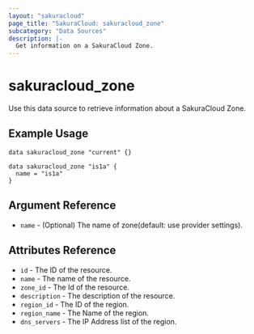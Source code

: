 ```yaml
---
layout: "sakuracloud"
page_title: "SakuraCloud: sakuracloud_zone"
subcategory: "Data Sources"
description: |-
  Get information on a SakuraCloud Zone.
---
```


# sakuracloud\_zone

Use this data source to retrieve information about a SakuraCloud Zone.

## Example Usage

```hcl
data sakuracloud_zone "current" {}

data sakuracloud_zone "is1a" {
  name = "is1a"
}
```

## Argument Reference

 * `name` - (Optional) The name of zone(default: use provider settings).

## Attributes Reference

* `id` - The ID of the resource.
* `name` - The name of the resource.
* `zone_id` - The Id of the resource.
* `description` - The description of the resource.
* `region_id` - The ID of the region.
* `region_name` - The Name of the region.
* `dns_servers` - The IP Address list of the region.
